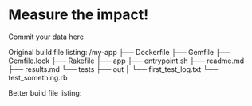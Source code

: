 # Measure the impact!

Commit your data here

Original build file listing:
/my-app
├── Dockerfile
├── Gemfile
├── Gemfile.lock
├── Rakefile
├── app
├── entrypoint.sh
├── readme.md
├── results.md
└── tests
    ├── out
    │   └── first_test_log.txt
    └── test_something.rb




Better build file listing:





